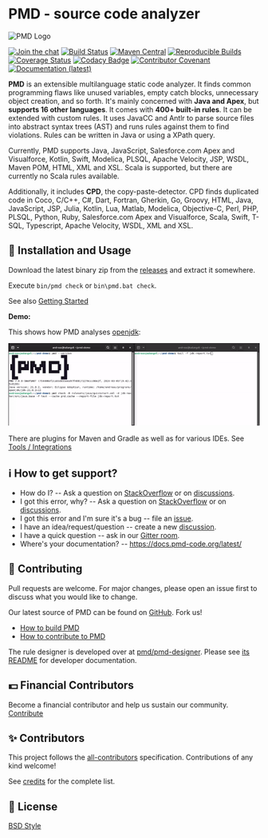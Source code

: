 # PMD - source code analyzer

![PMD Logo](https://raw.githubusercontent.com/pmd/pmd/pmd/main/docs/images/logo/pmd-logo-300px.png)

[![Join the chat](https://img.shields.io/gitter/room/pmd/pmd)](https://app.gitter.im/#/room/#pmd_pmd:gitter.im?utm_source=badge&utm_medium=badge&utm_campaign=pr-badge&utm_content=badge)
[![Build Status](https://github.com/pmd/pmd/workflows/build/badge.svg?branch=main)](https://github.com/pmd/pmd/actions)
[![Maven Central](https://maven-badges.herokuapp.com/maven-central/net.sourceforge.pmd/pmd/badge.svg)](https://maven-badges.herokuapp.com/maven-central/net.sourceforge.pmd/pmd)
[![Reproducible Builds](https://img.shields.io/badge/Reproducible_Builds-ok-green?labelColor=blue)](https://github.com/jvm-repo-rebuild/reproducible-central/tree/master/content/net/sourceforge/pmd#readme)
[![Coverage Status](https://coveralls.io/repos/github/pmd/pmd/badge.svg)](https://coveralls.io/github/pmd/pmd)
[![Codacy Badge](https://app.codacy.com/project/badge/Grade/ea550046a02344ec850553476c4aa2ca)](https://app.codacy.com/organizations/gh/pmd/dashboard)
[![Contributor Covenant](https://img.shields.io/badge/Contributor%20Covenant-v2.0%20adopted-ff69b4.svg)](code_of_conduct.md) 
[![Documentation (latest)](https://img.shields.io/badge/docs-latest-green)](https://docs.pmd-code.org/latest/)

**PMD** is an extensible multilanguage static code analyzer. It finds common programming flaws like unused variables,
empty catch blocks, unnecessary object creation, and so forth. It's mainly concerned with **Java and
Apex**, but **supports 16 other languages**. It comes with **400+ built-in rules**. It can be
extended with custom rules. It uses JavaCC and Antlr to parse source files into abstract syntax trees
(AST) and runs rules against them to find violations. Rules can be written in Java or using a XPath query.

Currently, PMD supports Java, JavaScript, Salesforce.com Apex and Visualforce,
Kotlin, Swift, Modelica, PLSQL, Apache Velocity, JSP, WSDL, Maven POM, HTML, XML and XSL.
Scala is supported, but there are currently no Scala rules available.

Additionally, it includes **CPD**, the copy-paste-detector. CPD finds duplicated code in
Coco, C/C++, C#, Dart, Fortran, Gherkin, Go, Groovy, HTML, Java, JavaScript, JSP, Julia, Kotlin,
Lua, Matlab, Modelica, Objective-C, Perl, PHP, PLSQL, Python, Ruby, Salesforce.com Apex and
Visualforce, Scala, Swift, T-SQL, Typescript, Apache Velocity, WSDL, XML and XSL.

## 🚀 Installation and Usage

Download the latest binary zip from the [releases](https://github.com/pmd/pmd/releases/latest)
and extract it somewhere.

Execute `bin/pmd check` or `bin\pmd.bat check`.

See also [Getting Started](https://docs.pmd-code.org/latest/pmd_userdocs_installation.html)

**Demo:**

This shows how PMD analyses [openjdk](https://github.com/openjdk/jdk):

![Demo](docs/images/userdocs/pmd-demo.gif)

There are plugins for Maven and Gradle as well as for various IDEs.
See [Tools / Integrations](https://docs.pmd-code.org/latest/pmd_userdocs_tools.html)

## ℹ️ How to get support?

*   How do I? -- Ask a question on [StackOverflow](https://stackoverflow.com/questions/tagged/pmd)
    or on [discussions](https://github.com/pmd/pmd/discussions).
*   I got this error, why? -- Ask a question on [StackOverflow](https://stackoverflow.com/questions/tagged/pmd)
    or on [discussions](https://github.com/pmd/pmd/discussions).
*   I got this error and I'm sure it's a bug -- file an [issue](https://github.com/pmd/pmd/issues).
*   I have an idea/request/question -- create a new [discussion](https://github.com/pmd/pmd/discussions).
*   I have a quick question -- ask in our [Gitter room](https://app.gitter.im/#/room/#pmd_pmd:gitter.im).
*   Where's your documentation? -- <https://docs.pmd-code.org/latest/>

## 🤝 Contributing

Pull requests are welcome. For major changes, please open an issue first to discuss what you would like to change.

Our latest source of PMD can be found on [GitHub](https://github.com/pmd/pmd). Fork us!

*   [How to build PMD](BUILDING.md)
*   [How to contribute to PMD](CONTRIBUTING.md)

The rule designer is developed over at [pmd/pmd-designer](https://github.com/pmd/pmd-designer).
Please see [its README](https://github.com/pmd/pmd-designer#contributing) for
developer documentation.

## 💵 Financial Contributors

Become a financial contributor and help us sustain our community. [Contribute](https://opencollective.com/pmd/contribute)

## ✨ Contributors

This project follows the [all-contributors](https://github.com/all-contributors/all-contributors) specification.
Contributions of any kind welcome!

See [credits](docs/pages/pmd/projectdocs/credits.md) for the complete list.

## 📝 License

[BSD Style](LICENSE)
